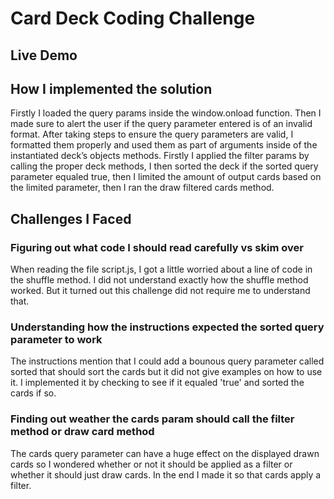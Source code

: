 # Card Deck Coding Challenge

## Live Demo

## How I implemented the solution

Firstly I loaded the query params inside the window.onload function. Then I made sure to alert the user if the query parameter entered is of an invalid format. After taking steps to ensure the query parameters are valid, I formatted them properly and used them as part of arguments inside of the instantiated deck’s objects methods. Firstly I applied the filter params by calling the proper deck methods, I then sorted the deck if the sorted query parameter equaled true, then I limited the amount of output cards based on the limited parameter, then I ran the draw filtered cards method.

## Challenges I Faced

### Figuring out what code I should read carefully vs skim over

When reading the file script.js, I got a little worried about a line of code in the shuffle method. I did not understand exactly how the shuffle method worked. But it turned out this challenge did not require me to understand that.

### Understanding how the instructions expected the sorted query parameter to work

The instructions mention that I could add a bounous query parameter called sorted that should sort the cards but it did not give examples on how to use it. I implemented it by checking to see if it equaled 'true' and sorted the cards if so.

### Finding out weather the cards param should call the filter method or draw card method

The cards query parameter can have a huge effect on the displayed drawn cards so I wondered whether or not it should be applied as a filter or whether it should just draw cards. In the end I made it so that cards apply a filter.
